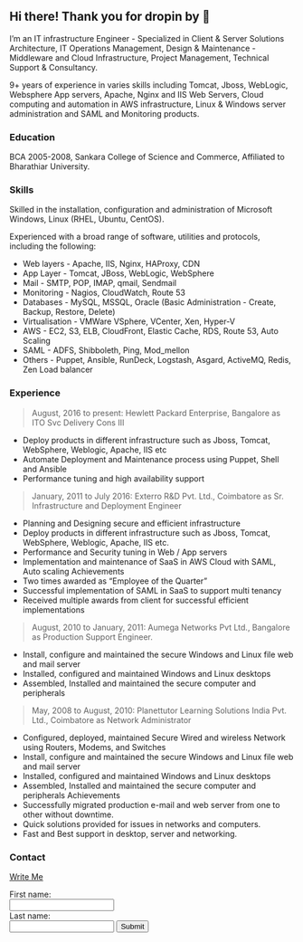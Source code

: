 ## Hi there! Thank you for dropin by 🙂

I’m an IT infrastructure Engineer - Specialized in Client & Server Solutions Architecture, IT Operations Management, Design & Maintenance - Middleware and Cloud Infrastructure, Project Management, Technical Support & Consultancy. 

9+ years of experience in varies skills including Tomcat, Jboss, WebLogic, Websphere App servers, Apache, Nginx and IIS Web Servers, Cloud computing and automation in AWS infrastructure, Linux & Windows server administration and SAML and Monitoring products.

### Education

BCA 2005-2008,
Sankara College of Science and Commerce, Affiliated to Bharathiar University.

### Skills

Skilled in the installation, configuration and administration of Microsoft Windows, Linux
(RHEL, Ubuntu, CentOS). 

Experienced with a broad range of software, utilities and protocols, including the following:

  - Web layers - Apache, IIS, Nginx, HAProxy, CDN
  - App Layer - Tomcat, JBoss, WebLogic, WebSphere
  - Mail - SMTP, POP, IMAP, qmail, Sendmail
  - Monitoring - Nagios, CloudWatch, Route 53
  - Databases - MySQL, MSSQL, Oracle (Basic Administration - Create, Backup, Restore, Delete)
  - Virtualisation - VMWare VSphere, VCenter, Xen, Hyper-V
  - AWS - EC2, S3, ELB, CloudFront, Elastic Cache, RDS, Route 53, Auto Scaling
  - SAML - ADFS, Shibboleth, Ping, Mod_mellon
  - Others - Puppet, Ansible, RunDeck, Logstash, Asgard, ActiveMQ, Redis, Zen Load balancer

### Experience

> August, 2016 to present: Hewlett Packard Enterprise, Bangalore as
ITO Svc Delivery Cons III

- Deploy products in different infrastructure such as Jboss, Tomcat, WebSphere, Weblogic, Apache, IIS etc
- Automate Deployment and Maintenance process using Puppet, Shell and Ansible
- Performance tuning and high availability support

> January, 2011 to July 2016: Exterro R&D Pvt. Ltd., Coimbatore as
Sr. Infrastructure and Deployment Engineer

- Planning and Designing secure and efficient infrastructure
- Deploy products in different infrastructure such as Jboss, Tomcat, WebSphere, Weblogic, Apache, IIS etc.
- Performance and Security tuning in Web / App servers
- Implementation and maintenance of SaaS in AWS Cloud with SAML, Auto scaling Achievements
- Two times awarded as “Employee of the Quarter”
- Successful implementation of SAML in SaaS to support multi tenancy
- Received multiple awards from client for successful efficient implementations

> August, 2010 to January, 2011: Aumega Networks Pvt Ltd., Bangalore as
Production Support Engineer.

- Install, configure and maintained the secure Windows and Linux file web and mail server
- Installed, configured and maintained Windows and Linux desktops
- Assembled, Installed and maintained the secure computer and peripherals

> May, 2008 to August, 2010: Planettutor Learning Solutions India Pvt. Ltd., Coimbatore as
Network Administrator

- Configured, deployed, maintained Secure Wired and wireless Network using Routers, Modems, and Switches
- Install, configure and maintained the secure Windows and Linux file web and mail server
- Installed, configured and maintained Windows and Linux desktops
- Assembled, Installed and maintained the secure computer and peripherals Achievements
- Successfully migrated production e-mail and web server from one to other without downtime.
- Quick solutions provided for issues in networks and computers.
- Fast and Best support in desktop, server and networking.


### Contact
 [Write Me](mailto:contact@thiyagarajan.in)
 
 <script src="assets/js/jquery.min.js"></script>
<script type="text/javascript">var submitted=false;</script>
<script type="text/javascript">
$('#gform').on('submit', function(e) {
  $('#gform *').fadeOut(2000);
  $('#gform').prepend('Your submission has been processed...');
  });
</script>
 
 <form name="gform" id="gform" enctype="text/plain" action="https://docs.google.com/forms/d/e/1FAIpQLSc-u_IT4-b8ND8v2THj7Rm3k5yFLk8ufWVcW0NOkAm3j2Spng/viewform?usp=pp_url&entry.2005620554=Name&entry.1045781291=valid@email.com&entry.1166974658&entry.839337160=You+Message+to+Me" target="hidden_iframe" onsubmit="submitted=true;">
  First name:<br>
  <input type="text" name="entry.810989529" id="entry.810989529"><br>
  Last name:<br>
  <input type="text" name="entry.463380756" id="entry.463380756">
  <input type="submit" value="Submit">
</form>

<iframe name="hidden_iframe" id="hidden_iframe" style="display:none;" onload="if(submitted) {}"></iframe>
